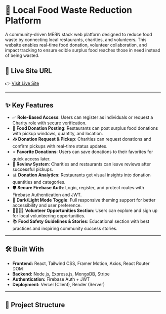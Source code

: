 # 🌱 Local Food Waste Reduction Platform

A community-driven MERN stack web platform designed to reduce food waste by connecting local restaurants, charities, and volunteers. This website enables real-time food donation, volunteer collaboration, and impact tracking to ensure edible surplus food reaches those in need instead of being wasted.


## 🔗 Live Site URL

👉 [Visit Live Site](https://your-live-site-url.com)

---

## ✨ Key Features

- ✅ **Role-Based Access**: Users can register as individuals or request a Charity role with secure verification.
- 🍱 **Food Donation Posting**: Restaurants can post surplus food donations with pickup windows, quantity, and location.
- 📥 **Donation Request & Pickup**: Charities can request donations and confirm pickups with real-time status updates.
- ⭐ **Favorite Donations**: Users can save donations to their favorites for quick access later.
- 💬 **Review System**: Charities and restaurants can leave reviews after successful pickups.
- 📊 **Donation Analytics**: Restaurants get visual insights into donation quantities and categories.
- 🛡️ **Secure Firebase Auth**: Login, register, and protect routes with Firebase Authentication and JWT.
- 🎨 **Dark/Light Mode Toggle**: Full responsive theming support for better accessibility and user preference.
- 👨‍👩‍👧‍👦 **Volunteer Opportunities Section**: Users can explore and sign up for local volunteering opportunities.
- 📚 **Food Safety Guidelines & Stories**: Educational section with best practices and inspiring community success stories.

---

## 🛠️ Built With

- **Frontend:** React, Tailwind CSS, Framer Motion, Axios, React Router DOM  
- **Backend:** Node.js, Express.js, MongoDB, Stripe  
- **Authentication:** Firebase Auth + JWT  
- **Deployment:** Vercel (Client), Render (Server)

---

## 📁 Project Structure

